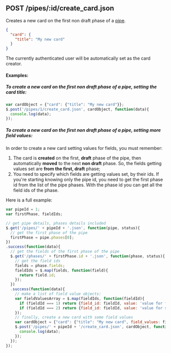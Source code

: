 ## POST /pipes/:id/create_card.json

Creates a new card on the first non draft phase of a [pipe](pipe.md). 

```json
{
  "card": {
    "title": "My new card"
  }
}
```
The currently authenticated user will be automatically set as the card creator.

#### Examples:

##### To create a new card on the first non draft phase of a pipe, setting the card title:

```javascript
var cardObject = {"card": {"title": "My new card"}};
$.post('/pipes/1/create_card.json', cardObject, function(data){
  console.log(data);
});
```

##### To create a new card on the first non draft phase of a pipe, setting more field values:

In order to create a new card setting values for fields, you must remember:

1. The card is **created** on the first, **draft** phase of the pipe, then automatically **moved** to the next **non draft** phase. So, the fields getting values set are **from the first, draft** phase;
2. You need to specify which fields are getting values set, by their ids. If you're starting knowing only the pipe id, you need to get the first phase id from the list of the pipe phases. With the phase id you can get all the field ids of the phase.

Here is a full example:

```javascript
var pipeId = 1;
var firstPhase, fieldIds;

// get pipe details, phases details included
$.get('/pipes/' + pipeId + '.json', function(pipe, status){
  // get the first phase of the pipe
  firstPhase = pipe.phases[0];
})
.success(function(data){
  // get the fields of the first phase of the pipe
  $.get('/phases/' + firstPhase.id + '.json', function(phase, status){
    // get the field ids
    fields = phase.fields;
    fieldIds = $.map(fields, function(field){
      return field.id;
    });
  })
  .success(function(data){
    // make a list of field value objects:
    var fieldValuesArray = $.map(fieldIds, function(fieldId){
      if (fieldId === 1) return {field_id: fieldId, value: 'value for first field'};
      if (fieldId === 2) return {field_id: fieldId, value: 'value for second field'};
    });
    // finally, create a new card with some field values
    var cardObject = {"card": {"title": "My new card", field_values: fieldValuesArray}};
    $.post('/pipes/' + pipeId + '/create_card.json', cardObject, function(data){
      console.log(data);
    });
  });
});
```